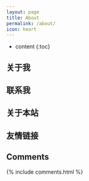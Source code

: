 ```yaml
---
layout: page
title: About
permalink: /about/
icon: heart
---
```


* content
{:toc}

## 关于我



## 联系我



## 关于本站



## 友情链接



## Comments

{% include comments.html %}
